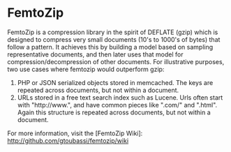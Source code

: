 # FemtoZip

FemtoZip is a compression library in the spirit of DEFLATE (gzip) which is designed to compress very small documents (10's to 1000's of bytes) that follow a pattern. It achieves this by building a model based on sampling representative documents, and then later uses that model for compression/decompression of other documents. For illustrative purposes, two use cases where femtozip would outperform gzip:

   1. PHP or JSON serialized objects stored in memcached. The keys are repeated across documents, but not within a document.
   2. URLs stored in a free text search index such as Lucene. Urls often start with "http://www.", and have common pieces like ".com/" and ".html". Again this structure is repeated across documents, but not within a document.

For more information, visit the [FemtoZip Wiki]: http://github.com/gtoubassi/femtozip/wiki

